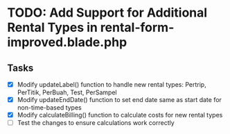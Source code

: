 # TODO: Add Support for Additional Rental Types in rental-form-improved.blade.php

## Tasks
- [x] Modify updateLabel() function to handle new rental types: Pertrip, PerTitik, PerBuah, Test, PerSampel
- [x] Modify updateEndDate() function to set end date same as start date for non-time-based types
- [x] Modify calculateBilling() function to calculate costs for new rental types
- [ ] Test the changes to ensure calculations work correctly
